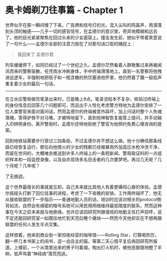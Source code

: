 # 奥卡姆剃刀往事篇 - Chapter 1

世界似乎在那一瞬间慢了下来。广告牌和信号灯的光，混入尖叫的鸣笛声，雨滴落到头顶的触感——几乎一切的感官信号，在孟德尔的意识里，奇异地模糊和远去了。他的目光紧紧聚焦在回过头来的少女面容上。撞击发生前，她似乎带着笑意说了一句什么——孟德尔全部的注意力放在了对那句话口型的捕捉上：

> 我回来了 孟德尔君

列车缓缓停下，如同已经过了一个世纪之久。孟德尔茫然看着人群聚集过来再被闻讯而来的警察驱散，任凭雨水冲刷身体，手中终端滑落地上。直到一名警察将他拽进巡逻车，半强制地把毯子和一瓶含糖的热饮塞进他怀里，他仍然着了魔一般低声重复着少女的最后一句话。

--------

在立水庄警局做完笔录出来时，已是晚上9点。笔录流程本不复杂，核验过终端上的身份信息后回答几个问题即可，而且出于人性化考虑警方特地为孟德尔安排了一位人类警官来面对面问话。然而孟德尔的终端被意外踩坏，加上问话时整个人失魂落魄，答得驴唇不对马嘴，才被特地留下，直到他神智恢复能答上提问，并手动输入ID辨明身份。离开警局时，孟德尔还特地拒绝了警官为他预约免费心理咨询的提案。

回到地铁站需要步行穿过三四条街，不过孟德尔并不想这么做。他十分确信那条线路已经恢复运行，那位向他借火的少女的残骸已经被暴雨外加高压水枪冲洗干净，而留在世间的，大概唯余推送到许多人终端上的一条短新闻、警局取证科的一点组织样本和一段监控录像，以及自杀现场多名目击者的几次噩梦吧。再过几天呢？几个月呢？几年呢？

了无痕迹。

这个世界最擅长的事就是忘却。自己本来就比其他人有着更痛彻心扉的体验。孟德尔摇摇头打断了回忆往事的进程，考虑了一下夜晚的安排。工作用终端坏了，他无从接收联盟的下一步指示——普通地勤人员的话，培训时应该对相关的protocol倒背如流，自然会有缜密的暗号系统可以用民用网络维持最低限度的联系，然而这种事在今天之前本来就与他绝缘。也许应该回研究所跟值班的地勤主任打声招呼，说不定还能回研究室一如既往地忙到天亮后睡个痛快——然而今天他却实在不想再跟联盟的任何人发生半点交集。

这样想着，他来到商业街一家彻夜经营的咖啡馆——Rolling Star，打算喝热饮，翻一杯几本书架上的闲书，逗一会店主的猫，等第二天心情平复后再回研究所报道。上楼前，一个从馆里出来的男子叼着烟，掏出打火机时，被他恶狠狠地瞪了半晌，低声骂着“神经病”落荒而逃。
